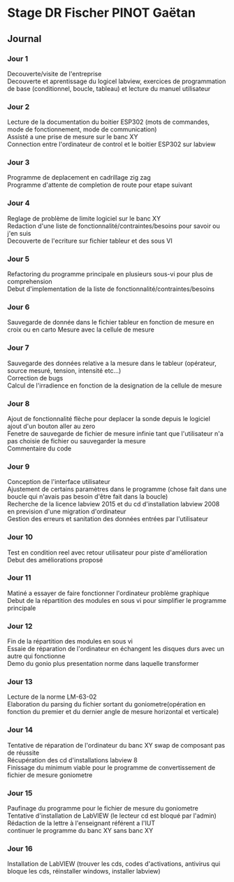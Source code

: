 # Stage DR Fischer PINOT Gaëtan 
## Journal 
### Jour 1 
Decouverte/visite de l'entreprise  
Decouverte et aprentissage du logicel labview, exercices de programmation de base (conditionnel, boucle, tableau) et lecture du manuel utilisateur  
### Jour 2 
Lecture de la documentation du boitier ESP302 (mots de commandes, mode de fonctionnement, mode de communication)  
Assisté a une prise de mesure sur le banc XY  
Connection entre l'ordinateur de control et le boitier ESP302 sur labview   
### Jour 3 
Programme de deplacement en cadrillage zig zag  
Programme d'attente de completion de route pour etape suivant  
### Jour 4 
Reglage de problème de limite logiciel sur le banc XY  
Redaction d'une liste de fonctionnalité/contraintes/besoins pour savoir ou j'en suis  
Decouverte de l'ecriture sur fichier tableur et des sous VI  
### Jour 5
Refactoring du programme principale en plusieurs sous-vi pour plus de comprehension  
Debut d'implementation de la liste de fonctionnalité/contraintes/besoins  
### Jour 6
Sauvegarde de donnée dans le fichier tableur en fonction de mesure en croix ou en carto
Mesure avec la cellule de mesure
### Jour 7
Sauvegarde des données relative a la mesure dans le tableur (opérateur, source mesuré, tension, intensité etc...)  
Correction de bugs  
Calcul de l'irradience en fonction de la designation de la cellule de mesure  
### Jour 8
Ajout de fonctionnalité flèche pour deplacer la sonde depuis le logiciel  
ajout d'un bouton aller au zero  
Fenetre de sauvegarde de fichier de mesure infinie tant que l'utilisateur n'a pas choisie de fichier ou sauvegarder la mesure  
Commentaire du code  
### Jour 9
Conception de l'interface utilisateur  
Ajustement de certains paramètres dans le programme (chose fait dans une boucle qui n'avais pas besoin d'être fait dans la boucle)  
Recherche de la licence labview 2015 et du cd d'installation labview 2008 en prevision d'une migration d'ordinateur   
Gestion des erreurs et sanitation des données entrées par l'utilisateur  
### Jour 10
Test en condition reel avec retour utilisateur pour piste d'amélioration  
Debut des améliorations proposé  
### Jour 11
Matiné a essayer de faire fonctionner l'ordinateur problème graphique  
Debut de la répartition des modules en sous vi pour simplifier le programme principale  
### Jour 12
Fin de la répartition des modules en sous vi  
Essaie de réparation de l'ordinateur en échangent les disques durs avec un autre qui fonctionne  
Demo du gonio plus presentation norme dans laquelle transformer  
### Jour 13
Lecture de la norme LM-63-02  
Elaboration du parsing du fichier sortant du goniometre(opération en fonction du premier et du dernier angle de mesure horizontal et verticale)  
### Jour 14
Tentative de réparation de l'ordinateur du banc XY swap de composant pas de réussite  
Récupération des cd d'installations labview 8  
Finissage du minimum viable pour le programme de convertissement de fichier de mesure goniometre  
### Jour 15
Paufinage du programme pour le fichier de mesure du goniometre  
Tentative d'installation de LabVIEW (le lecteur cd est bloqué par l'admin)  
Rédaction de la lettre à l'enseignant référent a l'IUT  
continuer le programme du banc XY sans banc XY  
### Jour 16
Installation de LabVIEW (trouver les cds, codes d'activations, antivirus qui bloque les cds, réinstaller windows, installer labview)  
